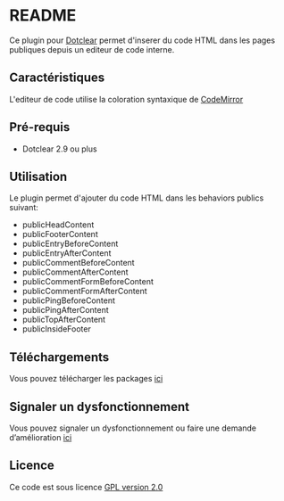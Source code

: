 # README #

Ce plugin pour [Dotclear](http://fr.dotclear.org/) permet d'inserer du code HTML dans les pages publiques depuis un editeur de code interne.

## Caractéristiques ##
L'editeur de code utilise la coloration syntaxique de [CodeMirror](http://codemirror.net/)

## Pré-requis ##
* Dotclear 2.9 ou plus

## Utilisation ##
Le plugin permet d'ajouter du code HTML dans les behaviors publics suivant:

* publicHeadContent
* publicFooterContent
* publicEntryBeforeContent
* publicEntryAfterContent
* publicCommentBeforeContent
* publicCommentAfterContent
* publicCommentFormBeforeContent
* publicCommentFormAfterContent
* publicPingBeforeContent
* publicPingAfterContent
* publicTopAfterContent
* publicInsideFooter

## Téléchargements ##
Vous pouvez télécharger les packages [ici](https://bitbucket.org/Gvx_/dcscript/downloads)

## Signaler un dysfonctionnement ##
Vous pouvez signaler un dysfonctionnement ou faire une demande d’amélioration [ici](https://bitbucket.org/Gvx_/dcscript/issues/new)

## Licence ##
Ce code est sous licence [GPL version 2.0](http://www.gnu.org/licenses/old-licenses/gpl-2.0.html)